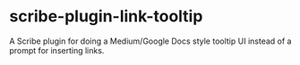 scribe-plugin-link-tooltip
==========================

A Scribe plugin for doing a Medium/Google Docs style tooltip UI instead of a prompt for inserting links.
